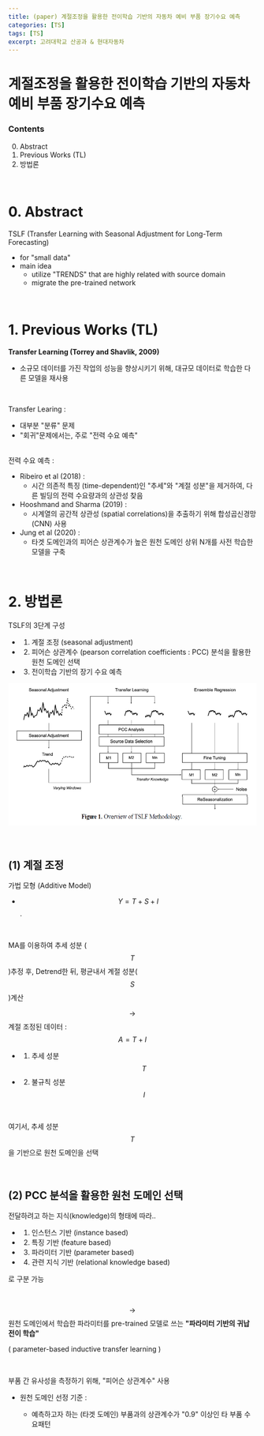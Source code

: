 ```yaml
---
title: (paper) 계절조정을 활용한 전이학습 기반의 자동차 예비 부품 장기수요 예측
categories: [TS]
tags: [TS]
excerpt: 고려대학교 산공과 & 현대자동차
---
```


# 계절조정을 활용한 전이학습 기반의 자동차 예비 부품 장기수요 예측

<script src="https://cdn.mathjax.org/mathjax/latest/MathJax.js?config=TeX-AMS-MML_HTMLorMML" type="text/javascript"></script>

### Contents

0. Abstract
1. Previous Works (TL)
2. 방법론

<br>

# 0. Abstract

TSLF (Transfer Learning with Seasonal Adjustment for Long-Term Forecasting)

- for "small data"
- main idea
  - utilize "TRENDS" that are highly related with source domain
  - migrate the pre-trained network

<br>

# 1. Previous Works (TL)

**Transfer Learning (Torrey and Shavlik, 2009)**

- 소규모 데이터를 가진 작업의 성능을 향상시키기 위해, 대규모 데이터로 학습한 다른 모델을 재사용

<br>

Transfer Learing : 

- 대부분 "분류" 문제
- "회귀"문제에서는, 주로 "전력 수요 예측"

<br>
전력 수요 예측 :

- Ribeiro et al (2018) : 
  - 시간 의존적 특징 (time-dependent)인 "추세"와 "계절 성분"을 제거하여, 
    다른 빌딩의 전력 수요량과의 상관성 찾음
- Hooshmand and Sharma (2019) :
  - 시계열의 공간적 상관성 (spatial correlations)을 추출하기 위해 합성곱신경망 (CNN) 사용
- Jung et al (2020) :
  - 타겟 도메인과의 피어슨 상관계수가 높은 원천 도메인 상위 N개를 사전 학습한 모델을 구축

<br>

# 2. 방법론

TSLF의 3단계 구성

- 1) 계절 조정 (seasonal adjustment)
- 2) 피어슨 상관계수 (pearson correlation coefficients : PCC) 분석을 활용한 원천 도메인 선택
- 3) 전이학습 기반의 장기 수요 예측

![figure2](/assets/img/ts/img229.png)

<br>

## (1) 계절 조정

가법 모형 (Additive Model)

- $$Y = T + S+ I$$.

<br>

MA를 이용하여 추세 성분 ($$T$$)추정 후, Detrend한 뒤, 평균내서 계절 성분($$S$$)계산 

$$\rightarrow$$ 계절 조정된 데이터 : $$A=T+I$$

- 1) 추세 성분 $$T$$
- 2) 불규칙 성분 $$I$$

<br>

여기서, 추세 성분 $$T$$을 기반으로 원천 도메인을 선택

<br>

## (2) PCC 분석을 활용한 원천 도메인 선택

전달하려고 하는 지식(knowledge)의 형태에 따라..

- 1) 인스턴스 기반 (instance based)
- 2) 특징 기반 (feature based)
- 3) 파라미터 기반 (parameter based)
- 4) 관련 지식 기반 (relational knowledge based)

로 구분 가능

<br>

$$\rightarrow$$ 원천 도메인에서 학습한 파라미터를 pre-trained 모델로 쓰는 **"파라미터 기반의 귀납 전이 학습"**

( parameter-based inductive transfer learning )

<br>

부품 간 유사성을 측정하기 위해, "피어슨 상관계수" 사용

- 원천 도메인 선정 기준 :

  - 예측하고자 하는 (타겟 도메인) 부품과의 상관계수가 "0.9" 이상인 타 부품 수요패턴

  